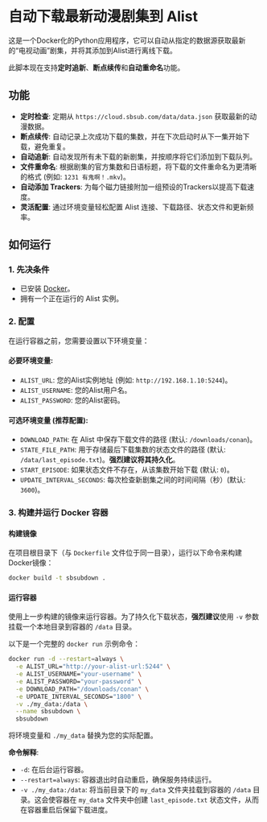 # 自动下载最新动漫剧集到 Alist

这是一个Docker化的Python应用程序，它可以自动从指定的数据源获取最新的“电视动画”剧集，并将其添加到Alist进行离线下载。

此脚本现在支持**定时追新**、**断点续传**和**自动重命名**功能。

## 功能

- **定时检查**: 定期从 `https://cloud.sbsub.com/data/data.json` 获取最新的动漫数据。
- **断点续传**: 自动记录上次成功下载的集数，并在下次启动时从下一集开始下载，避免重复。
- **自动追新**: 自动发现所有未下载的新剧集，并按顺序将它们添加到下载队列。
- **文件重命名**: 根据剧集的官方集数和日语标题，将下载的文件重命名为更清晰的格式 (例如: `1231 有鬼啊！.mkv`)。
- **自动添加 Trackers**: 为每个磁力链接附加一组预设的Trackers以提高下载速度。
- **灵活配置**: 通过环境变量轻松配置 Alist 连接、下载路径、状态文件和更新频率。

## 如何运行

### 1. 先决条件

- 已安装 [Docker](https://www.docker.com/)。
- 拥有一个正在运行的 Alist 实例。

### 2. 配置

在运行容器之前，您需要设置以下环境变量：

#### 必要环境变量:
- `ALIST_URL`: 您的Alist实例地址 (例如: `http://192.168.1.10:5244`)。
- `ALIST_USERNAME`: 您的Alist用户名。
- `ALIST_PASSWORD`: 您的Alist密码。

#### 可选环境变量 (推荐配置):
- `DOWNLOAD_PATH`: 在 Alist 中保存下载文件的路径 (默认: `/downloads/conan`)。
- `STATE_FILE_PATH`: 用于存储最后下载集数的状态文件的路径 (默认: `/data/last_episode.txt`)。**强烈建议将其持久化**。
- `START_EPISODE`: 如果状态文件不存在，从该集数开始下载 (默认: `0`)。
- `UPDATE_INTERVAL_SECONDS`: 每次检查新剧集之间的时间间隔（秒）(默认: `3600`)。

### 3. 构建并运行 Docker 容器

#### 构建镜像
在项目根目录下（与 `Dockerfile` 文件位于同一目录），运行以下命令来构建Docker镜像：
```bash
docker build -t sbsubdown .
```

#### 运行容器
使用上一步构建的镜像来运行容器。为了持久化下载状态，**强烈建议**使用 `-v` 参数挂载一个本地目录到容器的 `/data` 目录。

以下是一个完整的 `docker run` 示例命令：
```bash
docker run -d --restart=always \
  -e ALIST_URL="http://your-alist-url:5244" \
  -e ALIST_USERNAME="your-username" \
  -e ALIST_PASSWORD="your-password" \
  -e DOWNLOAD_PATH="/downloads/conan" \
  -e UPDATE_INTERVAL_SECONDS="1800" \
  -v ./my_data:/data \
  --name sbsubdown \
  sbsubdown
```
将环境变量和 `./my_data` 替换为您的实际配置。

**命令解释**:
- `-d`: 在后台运行容器。
- `--restart=always`: 容器退出时自动重启，确保服务持续运行。
- `-v ./my_data:/data`: 将当前目录下的 `my_data` 文件夹挂载到容器的 `/data` 目录。这会使容器在 `my_data` 文件夹中创建 `last_episode.txt` 状态文件，从而在容器重启后保留下载进度。
